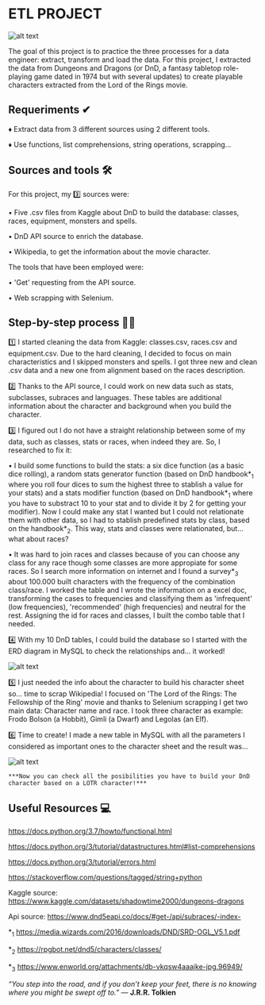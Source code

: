 # ETL PROJECT


![alt text](https://github.com/jquintanac/PROY-ETL/blob/main/img/banner3.jpg?raw=true)

The goal of this project is to practice the three processes for a data engineer: extract, transform and load the data. For this project, I extracted the data from Dungeons and Dragons (or DnD, a fantasy tabletop role-playing game dated in 1974 but with several updates) to create playable characters extracted from the Lord of the Rings movie.

## Requeriments ✔

♦ Extract data from 3 different sources using 2 different tools.
    
♦ Use functions, list comprehensions, string operations, scrapping...
    
## Sources and tools 🛠
    
For this project, my 3️⃣ sources were:
    
   • Five .csv files from Kaggle about DnD to build the database: classes, races, equipment, monsters and spells. 
    
   • DnD API source to enrich the database.
    
   • Wikipedia, to get the information about the movie character.

The tools that have been employed were:
    
   • 'Get' requesting from the API source.
    
   • Web scrapping with Selenium.
    
    
## Step-by-step process 🏃‍♂️
    

1️⃣ I started cleaning the data from Kaggle: classes.csv, races.csv and equipment.csv. Due to the hard cleaning, I decided to focus on main characteristics and I skipped monsters and spells. I got three new and clean .csv data and a new one from alignment based on the races description.
    
2️⃣ Thanks to the API source, I could work on new data such as stats, subclasses, subraces and languages. These tables are additional information about the character and background when you build the character.
    
3️⃣ I figured out I do not have a straight relationship between some of my data, such as classes, stats or races, when indeed they are. So, I researched to fix it:
    
• I build some functions to build the stats: a six dice function (as a basic dice rolling), a random stats generator function (based on DnD handbook*<sub>1</sub> where you roll four dices to sum the highest three to stablish a value for your stats) and a stats modifier function (based on DnD handbook*<sub>1</sub> where you have to substract 10 to your stat and to divide it by 2 for getting your modifier). Now I could make any stat I wanted but I could not relationate them with other data, so I had to stablish predefined stats by class, based on the handbook*<sub>2</sub>. This way, stats and classes were relationated, but... what about races?
    
• It was hard to join races and classes because of you can choose any class for any race though some classes are more appropiate for some races. So I search more information on internet and I found a survey*<sub>3</sub> about 100.000 built characters with the frequency of the combination class/race. I worked the table and I wrote the information on a excel doc, transforming the cases to frequencies and classifying them as 'infrequent' (low frequencies), 'recommended' (high frequencies) and neutral for the rest. Assigning the id for races and classes, I built the combo table that I needed.
    
4️⃣ With my 10 DnD tables, I could build the database so I started with the ERD diagram in MySQL to check the relationships and... it worked! 
    
![alt text](https://github.com/jquintanac/PROY-ETL/blob/main/img/EDR.png?raw=true)
    
5️⃣ I just needed the info about the character to build his character sheet so... time to scrap Wikipedia! I focused on 'The Lord of the Rings: The Fellowship of the Ring' movie and thanks to Selenium scrapping I get two main data: Character name and race. I took three character as example: Frodo Bolson (a Hobbit), Gimli (a Dwarf) and Legolas (an Elf). 

6️⃣ Time to create! I made a new table in MySQL with all the parameters I considered as important ones to the character sheet and the result was...
    
![alt text](https://github.com/jquintanac/PROY-ETL/blob/main/img/table.png?raw=true)
    
    ***Now you can check all the posibilities you have to build your DnD character based on a LOTR character!***

## Useful Resources 💻
    
https://docs.python.org/3.7/howto/functional.html
    
https://docs.python.org/3/tutorial/datastructures.html#list-comprehensions
    
https://docs.python.org/3/tutorial/errors.html
    
https://stackoverflow.com/questions/tagged/string+python
    
Kaggle source: https://www.kaggle.com/datasets/shadowtime2000/dungeons-dragons
    
Api source: https://www.dnd5eapi.co/docs/#get-/api/subraces/-index-
    
*<sub>1</sub> https://media.wizards.com/2016/downloads/DND/SRD-OGL_V5.1.pdf
    
*<sub>2</sub> https://rpgbot.net/dnd5/characters/classes/
    
*<sub>3</sub> https://www.enworld.org/attachments/db-vkqsw4aaajke-jpg.96949/


*“You step into the road, and if you don’t keep your feet, there is no knowing where you might be swept off to.”* ― **J.R.R. Tolkien**
